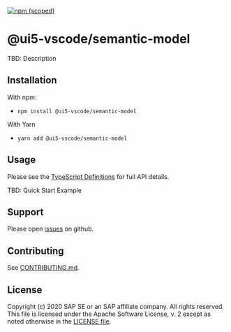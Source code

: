 [![npm (scoped)](https://img.shields.io/npm/v/@ui5-vscode/semantic-model.svg)](https://www.npmjs.com/package/@ui5-vscode/semantic-model)

# @ui5-vscode/semantic-model

TBD: Description

## Installation

With npm:

- `npm install @ui5-vscode/semantic-model`

With Yarn

- `yarn add @ui5-vscode/semantic-model`

## Usage

Please see the [TypeScript Definitions](./api.d.ts) for full API details.

TBD: Quick Start Example

## Support

Please open [issues](https://github.com/SAP/ui5-vscode/issues) on github.

## Contributing

See [CONTRIBUTING.md](./CONTRIBUTING.md).

## License

Copyright (c) 2020 SAP SE or an SAP affiliate company. All rights reserved.
This file is licensed under the Apache Software License, v. 2 except as noted otherwise in the [LICENSE file](../../LICENSE).
